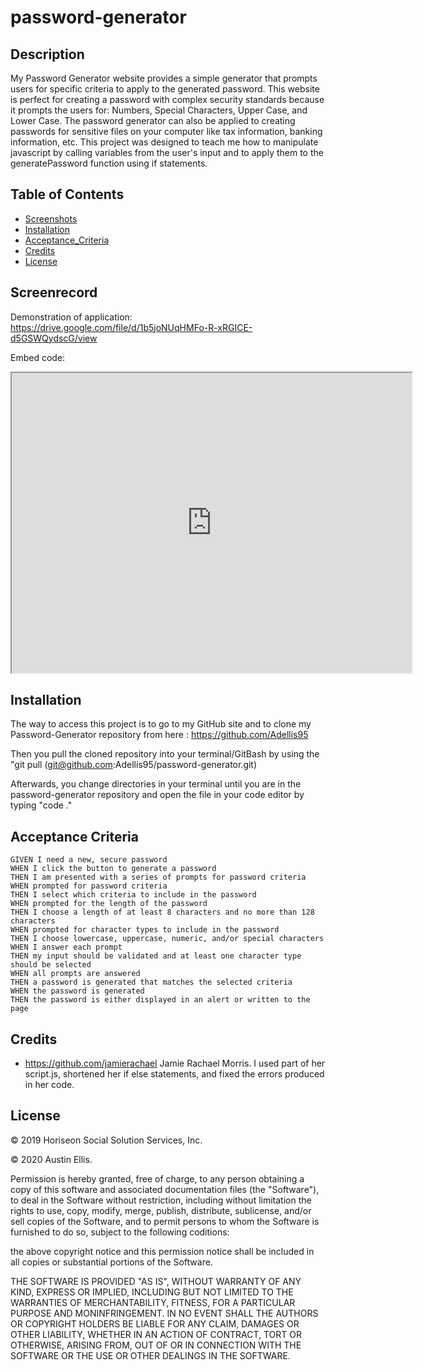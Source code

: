 # password-generator

## Description

My Password Generator website provides a simple generator that prompts users for specific criteria to apply to the generated password. This website is perfect for creating a password with complex security standards because it prompts the users for: Numbers, Special Characters, Upper Case, and Lower Case. The password generator can also be applied to creating passwords for sensitive files on your computer like tax information, banking information, etc. This project was designed to teach me how to manipulate javascript by calling variables from the user's input and to apply them to the generatePassword function using if statements.

## Table of Contents

- [Screenshots](#screenshots)
- [Installation](#installation)
- [Acceptance_Criteria](#acceptance_criteria)
- [Credits](#credits)
- [License](#license)

## Screenrecord

Demonstration of application:
https://drive.google.com/file/d/1b5joNUqHMFo-R-xRGICE-d5GSWQydscG/view

Embed code:

<iframe src="https://drive.google.com/file/d/1b5joNUqHMFo-R-xRGICE-d5GSWQydscG/preview" width="640" height="480"></iframe>

## Installation

The way to access this project is to go to my GitHub site and to clone my Password-Generator repository from here : https://github.com/Adellis95

Then you pull the cloned repository into your terminal/GitBash by using the "git pull (git@github.com:Adellis95/password-generator.git)

Afterwards, you change directories in your terminal until you are in the password-generator repository and open the file in your code editor by typing "code ."

## Acceptance Criteria

```
GIVEN I need a new, secure password
WHEN I click the button to generate a password
THEN I am presented with a series of prompts for password criteria
WHEN prompted for password criteria
THEN I select which criteria to include in the password
WHEN prompted for the length of the password
THEN I choose a length of at least 8 characters and no more than 128 characters
WHEN prompted for character types to include in the password
THEN I choose lowercase, uppercase, numeric, and/or special characters
WHEN I answer each prompt
THEN my input should be validated and at least one character type should be selected
WHEN all prompts are answered
THEN a password is generated that matches the selected criteria
WHEN the password is generated
THEN the password is either displayed in an alert or written to the page
```

## Credits

- https://github.com/jamierachael Jamie Rachael Morris. I used part of her script.js, shortened her if else statements, and fixed the errors produced in her code.

## License

© 2019 Horiseon Social Solution Services, Inc.

© 2020 Austin Ellis.

Permission is hereby granted, free of charge, to any person obtaining a copy of this software and associated documentation files (the "Software"), to deal in the Software without restriction, including without limitation the rights to use, copy, modify, merge, publish, distribute, sublicense, and/or sell copies of the Software, and to permit persons to whom the Software is furnished to do so, subject to the following coditions:

the above copyright notice and this permission notice shall be included in all copies or substantial portions of the Software.

THE SOFTWARE IS PROVIDED "AS IS", WITHOUT WARRANTY OF ANY KIND, EXPRESS OR IMPLIED, INCLUDING BUT NOT LIMITED TO THE WARRANTIES OF MERCHANTABILITY, FITNESS, FOR A PARTICULAR PURPOSE AND MONINFRINGEMENT. IN NO EVENT SHALL THE AUTHORS OR COPYRIGHT HOLDERS BE LIABLE FOR ANY CLAIM, DAMAGES OR OTHER LIABILITY, WHETHER IN AN ACTION OF CONTRACT, TORT OR OTHERWISE, ARISING FROM, OUT OF OR IN CONNECTION WITH THE SOFTWARE OR THE USE OR OTHER DEALINGS IN THE SOFTWARE.
